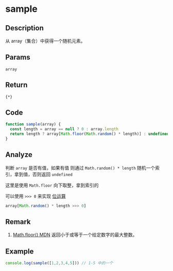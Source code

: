 # sample

## Description
从 array（集合）中获得一个随机元素。

## Params
`array`

## Return
`{*}`

## Code
```js
function sample(array) {
  const length = array == null ? 0 : array.length
  return length ? array[Math.floor(Math.random() * length)] : undefined
}
```

## Analyze
判断 `array` 是否有值，如果有值 则通过 `Math.random() * length` 随机一个索引，拿到值，否则返回 `undefined`

这里是使用 `Math.floor` 向下取整，拿到索引的

可以使用 `>>> 0` 来实现 [位运算](../other/bit0peration.md)

```js
array[Math.random() * length >>> 0]
```

## Remark
1. [Math.floor() MDN](https://developer.mozilla.org/zh-CN/docs/Web/JavaScript/Reference/Global_Objects/Math/floor) 返回小于或等于一个给定数字的最大整数。

## Example
```js
console.log(sample([1,2,3,4,5])) // 1-5 中的一个
```
